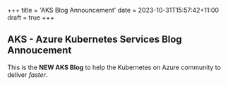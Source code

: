 +++
title = 'AKS Blog Announcement'
date = 2023-10-31T15:57:42+11:00
draft = true
+++

## AKS - Azure Kubernetes Services Blog Annoucement

This is the **NEW AKS Blog** to help the Kubernetes on Azure community to deliver *faster*.